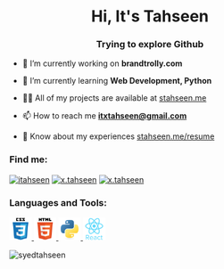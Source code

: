 <h1 align="center">Hi, It's Tahseen</h1>
<h3 align="center">Trying to explore Github</h3>

- 🔭 I’m currently working on **brandtrolly.com**

- 🌱 I’m currently learning **Web Development, Python**

- 👨‍💻 All of my projects are available at [stahseen.me](stahseen.me)

- 📫 How to reach me **itxtahseen@gmail.com**

- 📄 Know about my experiences [stahseen.me/resume](stahseen.me/resume)

<h3 align="left">Find me:</h3>
<p align="left">
<a href="https://fb.com/itahseen" target="blank"><img align="center" src="https://raw.githubusercontent.com/rahuldkjain/github-profile-readme-generator/master/src/images/icons/Social/facebook.svg" alt="itahseen" height="30" width="40" /></a>
<a href="https://instagram.com/x.tahseen" target="blank"><img align="center" src="https://raw.githubusercontent.com/rahuldkjain/github-profile-readme-generator/master/src/images/icons/Social/instagram.svg" alt="x.tahseen" height="30" width="40" /></a>
<a href="https://snapchat.com/add/x.tahseen" target="blank"><img align="center" src="https://raw.githubusercontent.com/rahuldkjain/github-profile-readme-generator/master/src/images/icons/Social/snapchat.svg" alt="x.tahseen" height="30" width="40" /></a>
</p>

<h3 align="left">Languages and Tools:</h3>
<p align="left"> <a href="https://www.w3schools.com/css/" target="_blank" rel="noreferrer"> <img src="https://raw.githubusercontent.com/devicons/devicon/master/icons/css3/css3-original-wordmark.svg" alt="css3" width="40" height="40"/> </a> <a href="https://www.w3.org/html/" target="_blank" rel="noreferrer"> <img src="https://raw.githubusercontent.com/devicons/devicon/master/icons/html5/html5-original-wordmark.svg" alt="html5" width="40" height="40"/> </a> <a href="https://www.python.org" target="_blank" rel="noreferrer"> <img src="https://raw.githubusercontent.com/devicons/devicon/master/icons/python/python-original.svg" alt="python" width="40" height="40"/> </a> <a href="https://reactjs.org/" target="_blank" rel="noreferrer"> <img src="https://raw.githubusercontent.com/devicons/devicon/master/icons/react/react-original-wordmark.svg" alt="react" width="40" height="40"/> </a> </p>

<p><img align="center" src="https://github-readme-stats.vercel.app/api/top-langs?username=syedtahseen&show_icons=true&locale=en&layout=compact" alt="syedtahseen" /></p>
